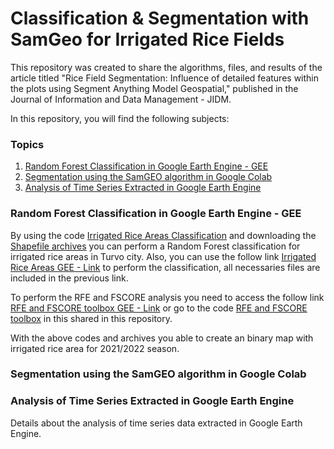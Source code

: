 # Classification & Segmentation with SamGeo for Irrigated Rice Fields

This repository was created to share the algorithms, files, and results of the article titled "Rice Field Segmentation: Influence of detailed features within the plots using Segment Anything Model Geospatial," published in the Journal of Information and Data Management - JIDM.

In this repository, you will find the following subjects:

### Topics

1. [Random Forest Classification in Google Earth Engine - GEE](#random-forest-classification-in-google-earth-engine---gee)
2. [Segmentation using the SamGEO algorithm in Google Colab](#segmentation-with-samgeo)
3. [Analysis of Time Series Extracted in Google Earth Engine](#time-series-analysis)

### Random Forest Classification in Google Earth Engine - GEE

By using the code [Irrigated Rice Areas Classification](RiceAreasClassification.js) and downloading the [Shapefile archives](Shapefiles) you can perform a Random Forest classification for irrigated rice areas in Turvo city. Also, you can use the follow link [Irrigated Rice Areas GEE - Link](https://code.earthengine.google.com/2ce75e8e35d500b803a56bdedd2f83b5) to perform the classification, all necessaries files are included in the previous link.

To perform the RFE and FSCORE analysis you need to access the follow link [RFE and FSCORE toolbox GEE - Link](https://code.earthengine.google.com/56e7af7a64fbdc0a364cee7b3ec3faa2) or go to the code [RFE and FSCORE toolbox](RFE_FSCORE_toolbox.js) in this shared in this repository.

With the above codes and archives you able to create an binary map with irrigated rice area for 2021/2022 season.

### Segmentation using the SamGEO algorithm in Google Colab



### Analysis of Time Series Extracted in Google Earth Engine

Details about the analysis of time series data extracted in Google Earth Engine.

